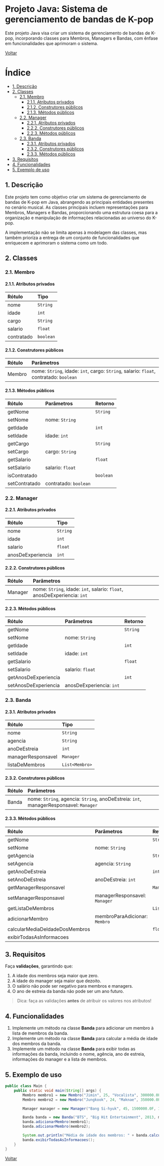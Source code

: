 # Projeto Java: Sistema de gerenciamento de bandas de K-pop

Este projeto Java visa criar um sistema de gerenciamento de bandas de K-pop, incorporando classes para Membros, Managers e Bandas, com ênfase em funcionalidades que aprimoram o sistema.

[Voltar](../../README.md)

# Índice

<!-- TOC -->

- [1. Descrição](#1-descri%C3%A7%C3%A3o)
- [2. Classes](#2-classes)
  - [2.1. Membro](#21-membro)
    - [2.1.1. Atributos privados](#211-atributos-privados)
    - [2.1.2. Construtores públicos](#212-construtores-p%C3%BAblicos)
    - [2.1.3. Métodos públicos](#213-m%C3%A9todos-p%C3%BAblicos)
  - [2.2. Manager](#22-manager)
    - [2.2.1. Atributos privados](#221-atributos-privados)
    - [2.2.2. Construtores públicos](#222-construtores-p%C3%BAblicos)
    - [2.2.3. Métodos públicos](#223-m%C3%A9todos-p%C3%BAblicos)
  - [2.3. Banda](#23-banda)
    - [2.3.1. Atributos privados](#231-atributos-privados)
    - [2.3.2. Construtores públicos](#232-construtores-p%C3%BAblicos)
    - [2.3.3. Métodos públicos](#233-m%C3%A9todos-p%C3%BAblicos)
- [3. Requisitos](#3-requisitos)
- [4. Funcionalidades](#4-funcionalidades)
- [5. Exemplo de uso](#5-exemplo-de-uso)

<!-- /TOC -->

## 1. Descrição

Este projeto tem como objetivo criar um sistema de gerenciamento de bandas de K-pop em Java, abrangendo as principais entidades presentes no cenário musical. As classes principais incluem representações para Membros, Managers e Bandas, proporcionando uma estrutura coesa para a organização e manipulação de informações relacionadas ao universo do K-pop.

A implementação não se limita apenas à modelagem das classes, mas também prioriza a entrega de um conjunto de funcionalidades que enriquecem e aprimoram o sistema como um todo.

## 2. Classes

### 2.1. Membro

#### 2.1.1. Atributos privados

| Rótulo     | Tipo      |
| :--------- | :-------- |
| nome       | `String`  |
| idade      | `int`     |
| cargo      | `String`  |
| salario    | `float`   |
| contratado | `boolean` |

#### 2.1.2. Construtores públicos

| Rótulo | Parâmetros                                                                             |
| :----- | :------------------------------------------------------------------------------------- |
| Membro | nome: `String`, idade: `int`, cargo: `String`, salario: `float`, contratado: `boolean` |

#### 2.1.3. Métodos públicos

| Rótulo        | Parâmetros            | Retorno   |
| :------------ | :-------------------- | :-------- |
| getNome       |                       | `String`  |
| setNome       | nome: `String`        |           |
| getIdade      |                       | `int`     |
| setIdade      | idade: `int`          |           |
| getCargo      |                       | `String`  |
| setCargo      | cargo: `String`       |           |
| getSalario    |                       | `float`   |
| setSalario    | salario: `float`      |           |
| isContratado  |                       | `boolean` |
| setContratado | contratado: `boolean` |           |

### 2.2. Manager

#### 2.2.1. Atributos privados

| Rótulo            | Tipo     |
| :---------------- | :------- |
| nome              | `String` |
| idade             | `int`    |
| salario           | `float`  |
| anosDeExperiencia | `int`    |

#### 2.2.2. Construtores públicos

| Rótulo  | Parâmetros                                                               |
| :------ | :----------------------------------------------------------------------- |
| Manager | nome: `String`, idade: `int`, salario: `float`, anosDeExperiencia: `int` |

#### 2.2.3. Métodos públicos

| Rótulo               | Parâmetros               | Retorno  |
| :------------------- | :----------------------- | :------- |
| getNome              |                          | `String` |
| setNome              | nome: `String`           |          |
| getIdade             |                          | `int`    |
| setIdade             | idade: `int`             |          |
| getSalario           |                          | `float`  |
| setSalario           | salario: `float`         |          |
| getAnosDeExperiencia |                          | `int`    |
| setAnosDeExperiencia | anosDeExperiencia: `int` |          |

### 2.3. Banda

#### 2.3.1. Atributos privados

| Rótulo             | Tipo           |
| :----------------- | :------------- |
| nome               | `String`       |
| agencia            | `String`       |
| anoDeEstreia       | `int`          |
| managerResponsavel | `Manager`      |
| listaDeMembros     | `List<Membro>` |

#### 2.3.2. Construtores públicos

| Rótulo | Parâmetros                                                                            |
| :----- | :------------------------------------------------------------------------------------ |
| Banda  | nome: `String`, agencia: `String`, anoDeEstreia: `int`, managerResponsavel: `Manager` |

#### 2.3.3. Métodos públicos

| Rótulo                         | Parâmetros                    | Retorno        |
| :----------------------------- | :---------------------------- | :------------- |
| getNome                        |                               | `String`       |
| setNome                        | nome: `String`                |                |
| getAgencia                     |                               | `String`       |
| setAgencia                     | agencia: `String`             |                |
| getAnoDeEstreia                |                               | `int`          |
| setAnoDeEstreia                | anoDeEstreia: `int`           |                |
| getManagerResponsavel          |                               | `Manager`      |
| setManagerResponsavel          | managerResponsavel: `Manager` |                |
| getListaDeMembros              |                               | `List<Membro>` |
| adicionarMembro                | membroParaAdicionar: `Membro` |                |
| calcularMediaDeIdadeDosMembros |                               | `float`        |
| exibirTodasAsInformacoes       |                               |                |

## 3. Requisitos

Faça **validações**, garantindo que:

1. A idade dos membros seja maior que zero.
1. A idade do manager seja maior que dezoito.
1. O salário não pode ser negativo para membros e managers.
1. O ano de estreia da banda não pode ser um ano futuro.

> Dica: faça as validações **antes** de atribuir os valores nos atributos!

## 4. Funcionalidades

1. Implemente um método na classe **Banda** para adicionar um membro à lista de membros da banda.
1. Implemente um método na classe **Banda** para calcular a média de idade dos membros da banda.
1. Implemente um método na classe **Banda** para exibir todas as informações da banda, incluindo o nome, agência, ano de estreia, informações do manager e a lista de membros.

## 5. Exemplo de uso

```java
public class Main {
    public static void main(String[] args) {
        Membro membro1 = new Membro("Jimin", 25, "Vocalista", 300000.0F, true);
        Membro membro2 = new Membro("Jungkook", 24, "Maknae", 350000.0F, true);

        Manager manager = new Manager("Bang Si-hyuk", 45, 1500000.0F, 15);

        Banda banda = new Banda("BTS", "Big Hit Entertainment", 2013, manager);
        banda.adicionarMembro(membro1);
        banda.adicionarMembro(membro2);

        System.out.println("Média de idade dos membros: " + banda.calcularMediaDeIdadeDosMembros());
        banda.exibirTodasAsInformacoes();
    }
}
```

[Voltar](../../README.md)
